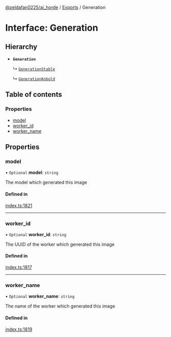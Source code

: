 [@zeldafan0225/ai_horde](../README.md) / [Exports](../modules.md) / Generation

# Interface: Generation

## Hierarchy

- **`Generation`**

  ↳ [`GenerationStable`](GenerationStable.md)

  ↳ [`GenerationKobold`](GenerationKobold.md)

## Table of contents

### Properties

- [model](Generation.md#model)
- [worker\_id](Generation.md#worker_id)
- [worker\_name](Generation.md#worker_name)

## Properties

### model

• `Optional` **model**: `string`

The model which generated this image

#### Defined in

[index.ts:1821](https://github.com/ZeldaFan0225/ai_horde/blob/d340ba6/index.ts#L1821)

___

### worker\_id

• `Optional` **worker\_id**: `string`

The UUID of the worker which generated this image

#### Defined in

[index.ts:1817](https://github.com/ZeldaFan0225/ai_horde/blob/d340ba6/index.ts#L1817)

___

### worker\_name

• `Optional` **worker\_name**: `string`

The name of the worker which generated this image

#### Defined in

[index.ts:1819](https://github.com/ZeldaFan0225/ai_horde/blob/d340ba6/index.ts#L1819)
